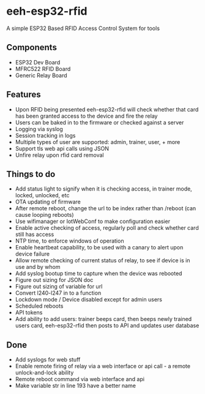 # eeh-esp32-rfid

A simple ESP32 Based RFID Access Control System for tools

## Components
- ESP32 Dev Board
- MFRC522 RFID Board
- Generic Relay Board

## Features
- Upon RFID being presented eeh-esp32-rfid will check whether that card has been granted access to the device and fire the relay
- Users can be baked in to the firmware or checked against a server
- Logging via syslog
- Session tracking in logs
- Multiple types of user are supported: admin, trainer, user, + more
- Support tls web api calls using JSON
- Unfire relay upon rfid card removal


## Things to do
- Add status light to signify when it is checking access, in trainer mode, locked, unlocked, etc
- OTA updating of firmware
- After remote reboot, change the url to be index rather than /reboot (can cause looping reboots)
- Use wifimanager or IotWebConf to make configuration easier
- Enable active checking of access, regularly poll and check whether card still has access
- NTP time, to enforce windows of operation
- Enable heartbeat capability, to be used with a canary to alert upon device failure
- Allow remote checking of current status of relay, to see if device is in use and by whom
- Add syslog bootup time to capture when the device was rebooted
- Figure out sizing for JSON doc
- Figure out sizing of variable for url
- Convert l240-l247 in to a function
- Lockdown mode / Device disabled except for admin users
- Scheduled reboots
- API tokens
- Add ability to add users: trainer beeps card, then beeps newly trained users card, eeh-esp32-rfid then posts to API and updates user database

## Done
- Add syslogs for web stuff
- Enable remote firing of relay via a web interface or api call - a remote unlock-and-lock ability
- Remote reboot command via web interface and api
- Make variable str in line 193 have a better name
